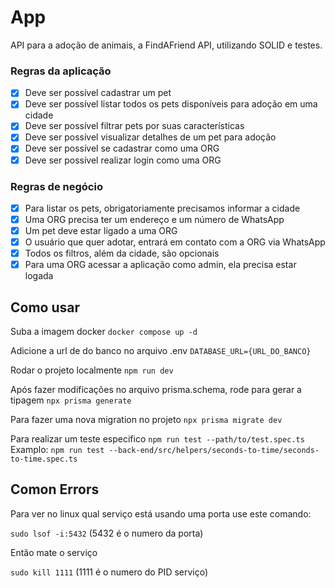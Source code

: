 # App

API para a adoção de animais, a FindAFriend API, utilizando SOLID e testes.

### Regras da aplicação

- [x] Deve ser possível cadastrar um pet
- [x] Deve ser possível listar todos os pets disponíveis para adoção em uma cidade
- [x] Deve ser possível filtrar pets por suas características
- [x] Deve ser possível visualizar detalhes de um pet para adoção
- [x] Deve ser possível se cadastrar como uma ORG
- [x] Deve ser possível realizar login como uma ORG

### Regras de negócio

- [x] Para listar os pets, obrigatoriamente precisamos informar a cidade
- [x] Uma ORG precisa ter um endereço e um número de WhatsApp
- [x] Um pet deve estar ligado a uma ORG
- [x] O usuário que quer adotar, entrará em contato com a ORG via WhatsApp
- [x] Todos os filtros, além da cidade, são opcionais
- [x] Para uma ORG acessar a aplicação como admin, ela precisa estar logada

## Como usar

Suba a imagem docker
`docker compose up -d`

Adicione a url de do banco no arquivo .env
`DATABASE_URL={URL_DO_BANCO}`

Rodar o projeto localmente
`npm run dev`

Após fazer modificações no arquivo prisma.schema, rode para gerar a tipagem
`npx prisma generate`

Para fazer uma nova migration no projeto
`npx prisma migrate dev`

Para realizar um teste especifico
`npm run test --path/to/test.spec.ts`
Examplo:
`npm run test --back-end/src/helpers/seconds-to-time/seconds-to-time.spec.ts`

## Comon Errors

Para ver no linux qual serviço está usando uma porta use este comando:

`sudo lsof -i:5432` (5432 é o numero da porta)

Então mate o serviço

`sudo kill 1111` (1111 é o numero do PID serviço)
